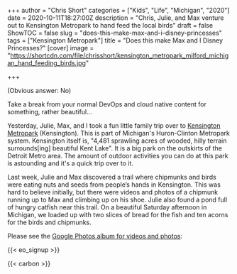 +++
author = "Chris Short"
categories = ["Kids", "Life", "Michigan", "2020"]
date = 2020-10-11T18:27:00Z
description = "Chris, Julie, and Max venture out to Kensington Metropark to hand feed the local birds"
draft = false
ShowTOC = false
slug = "does-this-make-max-and-i-disney-princesses"
tags = ["Kensington Metropark"]
title = "Does this make Max and I Disney Princesses?"
[cover]
image = "https://shortcdn.com/file/chrisshort/kensington_metropark_milford_michigan_hand_feeding_birds.jpg"

+++

(Obvious answer: No)

Take a break from your normal DevOps and cloud native content for something, rather beautiful...

Yesterday, Julie, Max, and I took a fun little family trip over to [Kensington Metropark](https://www.metroparks.com/parks/kensington-metropark/) (Kensington). This is part of Michigan's Huron-Clinton Metropark system. Kensington itself is, "4,481 sprawling acres of wooded, hilly terrain surrounds[ing] beautiful Kent Lake". It is a big park on the outskirts of the Detroit Metro area. The amount of outdoor activities you can do at this park is astounding and it's a quick trip over to it.

Last week, Julie and Max discovered a trail where chipmunks and birds were eating nuts and seeds from people’s hands in Kensington. This was hard to believe initially, but there were videos and photos of a chipmunk running up to Max and climbing up on his shoe. Julie also found a pond full of hungry catfish near this trail. On a beautiful Saturday afternoon in Michigan, we loaded up with two slices of bread for the fish and ten acorns for the birds and chipmunks.

Please see the [Google Photos album for videos and photos](https://photos.app.goo.gl/wxck6bpAXsrkRWaz8):

<script src="https://cdn.jsdelivr.net/npm/publicalbum@latest/embed-ui.min.js" async></script>
<div class="pa-gallery-player-widget" style="width:100%; height:720px; display:none;"
  data-link="https://photos.app.goo.gl/wxck6bpAXsrkRWaz8"
  data-title="Kensington Metropark 2020-10-10"
  data-description="Chris, Julie, and Max venture out to Kensington Metropark to hand feed the local birds">
  <object data="https://lh3.googleusercontent.com/kiuU3u5Tnonr-Viu-nlq_E-mjzqEnR2kYBHeqjmmfoPSi1Y66arjPT-OITOvN7b8Keo0s9Qckw_cbARyKUI6UhNGuS-UX-juNZ9twG9tyUjiH5h3becBXDGvIsjbgPYhQLpbjaql1n8=w1920-h1080"></object>
  <object data="https://lh3.googleusercontent.com/InuIffr2Vj8AWPPN2ZWZ1GItq36ecvBJNpqocmqnHvcfxCMarl8xP2kThlz9UG5xBXZGBxTvqx2ES0IvZ15S1wwoG1z3zs01NrAVmWxmkRkiET1Gx2ML4TNvZpkxRjt-_IGLN7sUli8=w1920-h1080"></object>
  <object data="https://lh3.googleusercontent.com/aX5j5a_aYbYrfE2zbycPewNIZF9Q07M0H7DdAC4EuDPZu-3A_1ebqPeo4aI5hsO0-XFwHADz4oMtw1zA8Vg8rhqrTpmgnRoAouvrUeDZW04-cEbipOojkae1QTrG0h_1YI19WFLdY1c=w1920-h1080"></object>
  <object data="https://lh3.googleusercontent.com/JBBw5O_NQ5RuEQ0Ud8c7DF9MG5PBM7NmGzwspmjmUqALQEgJZYMtwdvLiHqzwbbUp9852iJ9veKMLzouMLN1WjAZlJ4wU6TwHtE54qr-046xN_lT0vca-md3f5YcUcOt3fGbV1L92Cc=w1920-h1080"></object>
  <object data="https://lh3.googleusercontent.com/WPofOQKBOLWUyyI1XyaFImDnIbR7kJt9n8xB2hqfp6rA50rCp-Ghfsjs1VTD7Q1IzSe-gjzJu42_tLjyhZbZzrPBuo0C08miATyIeJXKR2wJMCk8djerW7VLv-ZDoeUCP88I-3xUSFs=w1920-h1080"></object>
  <object data="https://lh3.googleusercontent.com/1ASPuSnccIqiJJO7VHGa3glTLaaqXVuKjLj8mYuZjYxIfpFoIaWAvKwz51LQH7SRsoPyg4AeJvYlhRr_q5dSLfsIBbnBaG747S94ZS2BIYlvrdTFjvZkgduFu8LiV0lCmMinWRzgqBg=w1920-h1080"></object>
  <object data="https://lh3.googleusercontent.com/_Q3n23gMmgsCoElzoiMFwiiiYnYreZ9NaYsnuMVZsONZHbeFEO2r4iNYsGviV1k7OCtwWEJ3XgD3UkX5ZtjlQU2-TTVciACCH8cJ8RA0Lrdb39R8biXHQShjQmoCTABe27jGstPdE_s=w1920-h1080"></object>
  <object data="https://lh3.googleusercontent.com/5VNrIgvg449Mi28M77FWIw_h316CD4tgQ3psJCMEF57J-VQXsV88ASAB_XiRLsRGvW1lOSG_rFtjc0X0zZs0HQYfaNw1Q7Udcm-fcZEidIGVp4Guqnt3HMfDTwzwyesQi6mD6A3y9BU=w1920-h1080"></object>
  <object data="https://lh3.googleusercontent.com/u9VWserjH0FvqQSTJoXWNT4wrE1VIMFp33yl7OvoGy-7s7oQ_oGGcCmSCaP8glnJ-pZufYFJ6kf-E8586ON6qzpNnvWZcAPpB2XZ9Ya09GVPgGJZ275wUxqRZRzVzRypIoA5FzIj_u4=w1920-h1080"></object>
  <object data="https://lh3.googleusercontent.com/AlGBkJrUmGGB4sNxK33U8XRoiZ9BaEEwvdG6lOM6kUYn1cmNZOerfUzrspP8BfaPMfGUyKlECcfOO7uh00b9Fg0NXm3Z0BpGbkfKBnVlLmWpmvE-Kl7sbLMRqpx8xubyAIV7FwXXKzY=w1920-h1080"></object>
  <object data="https://lh3.googleusercontent.com/uxRxY4nhnm465gJMcVifM31bUXUHXvX-Ko7mcbJY0Okq13oYS43YByh6fW3Fp2o7QwZUltatw2Kppdw3FPglmvL6PVuQB_JF-MjVy1aDY0MnQszJS387YRsd4Isc_LjO9fIPVxJ_Sfc=w1920-h1080"></object>
  <object data="https://lh3.googleusercontent.com/loT-81BBunmmE1XcLwkVefzujMLMrxgFnked5kJcM1-qdrc96HjsnKMSGBfKaCAqkJ4FbswUQl7bjBTsMAWbAJQnKq5s35M6c8Qr7mXkrIRNZotJtRWlkcTDbc9NLE_eibJmGbcEdsY=w1920-h1080"></object>
  <object data="https://lh3.googleusercontent.com/9Xfqeng6nig3R1VnLhr09PhZaReZ42BFNYgy_GqDzlLxonADIgR0MKdFcNHWrfQ9ioOjXe1oy6L63fiFwCqTqzB-LlL75O0zw43gvfs8WkaFjk1UFH5hW53LL7bWsPb-kDVB-MU8jo4=w1920-h1080"></object>
  <object data="https://lh3.googleusercontent.com/8FZm1Wmez0ecjR1yQ1uurkG5s5ZcyvWGE18AANMpnmuDfezHOIX4yB8qfZPyn3fFRaDCZlxRiQsVQ9AYSr0l6DBEsl7Ghtm7lyEGI7QQ3yNiSmtkezExg32NxrVTZFNPKaYjgYtOf38=w1920-h1080"></object>
  <object data="https://lh3.googleusercontent.com/mUbWTSz1UP_YcvQD1y7UFdqU-s9hDNvYNwJkcld3CQC3LQ3Hl_06CyIh6SN2C-bljHZ3XhDvhfmFyQGzYwqTafCq5BvKAn5-KoVSsdx7YKF27JNnEeUEea7HNx-M8CtDJUX1IrbqRMc=w1920-h1080"></object>
  <object data="https://lh3.googleusercontent.com/wgPF-p2Aq_kRNkIlna7a_RfqbwH9ZNyDbunqMcXCAbW04tBDnMP6fg9Tt3TQUg2ookTf2bXOl2PtZbAimFOhPQyciIfC3isBq5jy_o1V7JRB5Nc7sYbwxN3nNC1N7CVxdZbVlHvBiXc=w1920-h1080"></object>
  <object data="https://lh3.googleusercontent.com/gcBaJXt3hE19KRO2YZxsY26ollCGlrJuKCYB0wE6OcXU-oAo-ar5Mzuzd0-tEWHofZSGNirW5OV4Nc6dDQlku6eXJsRy8zU56P4o70E1xCr_cJLyWTbqeEknqmI0lSPsyAPt1tb71QQ=w1920-h1080"></object>
  <object data="https://lh3.googleusercontent.com/enhwuYg7cmCBUnkGBb4qCnn1DYwMZDuxRNbBbLmJDRshY83WAwXTVf9mXILICo8_uL-Ql5lFwycEDZXiq3lYMG5zQpM31N3OBQ2TldowVSzCA1gdeyP01M6gQWVKFLLIh5336XfBEK8=w1920-h1080"></object>
  <object data="https://lh3.googleusercontent.com/_QgJdVnObnIK1QVLeD9IJ9mNAQ41wk6Ats15pFctLGRidB5ZAbfl4E3JVkVfl0YWoqMf-aNWsXfOFMfUNdwlNlhzqoYwQ9nHhAzcE9Sq9RwJXofDfbtxvAOwISkzs8SAKlaOf9v7f3A=w1920-h1080"></object>
  <object data="https://lh3.googleusercontent.com/kphj1aOjlPvUewS41EtPhEjR9Iex0rkB6QV9KTrTSLQwGVIz1dIj7H9ANbBYI_0_haKyAeQ2_s3V3YWIdH8nGIalcE7cF4tD_t9w38QASTGdecjLL2pfzc_HTZgWU2hDBkM_NzIgY_k=w1920-h1080"></object>
  <object data="https://lh3.googleusercontent.com/6Tkgil86kaOi7wAqmgSbv0vD5DIoMmVY4ywGhokVBrea68XaNLcLR0w2sNGyan1uhS6PDDgoDsB5O5oOcLxstayY3_fIL8oWpgLMXUqdXQZPoAZ9DaqDrfmkKew_Z8m-ReMW7tBYhps=w1920-h1080"></object>
  <object data="https://lh3.googleusercontent.com/3yH3YbOrDEhavKd5pcxPRlPDfGeQFDA0UzmTIsfDDZxJ5M4neCo168DuoSQnLYSq6NWnL3Qmy88Qr06IdGZF5wHaSGyfRxGv8XBh2G3FFEmEaPIn0KBJwwpabTTNkXY1DOyNZhGHOVM=w1920-h1080"></object>
</div>

{{< eo_signup >}}

{{< carbon >}}
